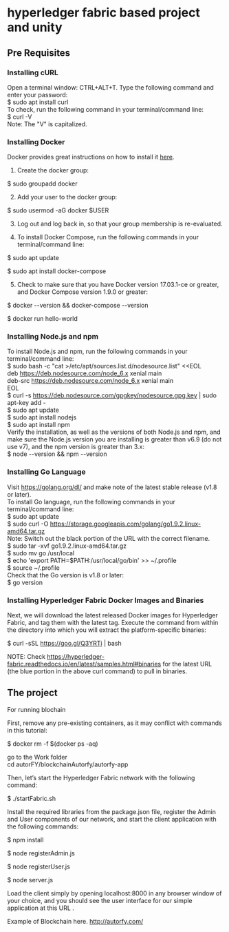 # hyperledger fabric based project and unity

## Pre Requisites
### Installing cURL
Open a terminal window: CTRL+ALT+T.
Type the following command and enter your password:<br/>
$ sudo apt install curl <br/>
To check, run the following command in your terminal/command line:<br/>
$ curl -V <br/>
Note: The "V" is capitalized.<br/>
### Installing Docker
Docker provides great instructions on how to install it [here](https://docs.docker.com/install/linux/docker-ce/ubuntu/).<br/>
1. Create the docker group:

$ sudo groupadd docker

2. Add your user to the docker group:

$ sudo usermod -aG docker $USER

3. Log out and log back in, so that your group membership is re-evaluated.

4. To install Docker Compose, run the following commands in your terminal/command line:

$ sudo apt update

$ sudo apt install docker-compose

5. Check to make sure that you have Docker version 17.03.1-ce or greater, and Docker Compose version 1.9.0 or greater:

$ docker --version && docker-compose --version

$ docker run hello-world
### Installing Node.js and npm
To install Node.js and npm, run the following commands in your terminal/command line:<br/>
$ sudo bash -c "cat >/etc/apt/sources.list.d/nodesource.list" <<EOL<br/>
deb https://deb.nodesource.com/node_6.x xenial main<br/>
deb-src https://deb.nodesource.com/node_6.x xenial main<br/>
EOL<br/>
$ curl -s https://deb.nodesource.com/gpgkey/nodesource.gpg.key | sudo apt-key add -<br/>
$ sudo apt update<br/>
$ sudo apt install nodejs<br/>
$ sudo apt install npm<br/>
Verify the installation, as well as  the versions of both Node.js and npm, and make sure the Node.js version you are installing is greater than v6.9 (do not use v7), and the npm version is greater than 3.x:<br/>
$ node --version && npm --version<br/>
### Installing Go Language<br/>
Visit https://golang.org/dl/ and make note of the latest stable release (v1.8 or later).<br/>
To install Go language, run the following commands in your terminal/command line:<br/>
$ sudo apt update<br/>
$ sudo curl -O https://storage.googleapis.com/golang/go1.9.2.linux-amd64.tar.gz <br/>
Note: Switch out the black portion of the URL with the correct filename.<br/>
$ sudo tar -xvf go1.9.2.linux-amd64.tar.gz<br/>
$ sudo mv go /usr/local<br/>
$ echo 'export PATH=$PATH:/usr/local/go/bin' >> ~/.profile<br/>
$ source ~/.profile<br/>
Check that the Go version is v1.8 or later:<br/>
$ go version<br/>

<h3>Installing Hyperledger Fabric Docker Images and Binaries</h3>

Next, we will download the latest released Docker images for Hyperledger Fabric, and tag them with the latest tag. Execute the command from within the directory into which you will extract the platform-specific binaries:

$ curl -sSL https://goo.gl/Q3YRTi | bash

NOTE: Check https://hyperledger-fabric.readthedocs.io/en/latest/samples.html#binaries for the latest URL (the blue portion in the above curl command) to pull in binaries.

<h2>The project</h2>  

For running blochain 

First, remove any pre-existing containers, as it may conflict with commands in this tutorial:

$ docker rm -f $(docker ps -aq)

go to the Work folder <br/>
cd   autorFY/blockchainAutorfy/autorfy-app

Then, let’s start the Hyperledger Fabric network with the following command:

$ ./startFabric.sh

Install the required libraries from the package.json file, register the Admin and User components of our network, and start the client application with the following commands:

$ npm install

$ node registerAdmin.js

$ node registerUser.js

$ node server.js

Load the client simply by opening localhost:8000 in any browser window of your choice, and you should see the user interface for our simple application at this URL .

Example of Blockchain here.   http://autorfy.com/
